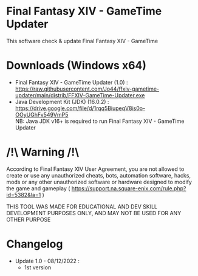 # Final Fantasy XIV - GameTime Updater

This software check & update Final Fantasy XIV - GameTime

# Downloads (Windows x64)

* Final Fantasy XIV - GameTime Updater (1.0) :  
https://raw.githubusercontent.com/Jo44/ffxiv-gametime-updater/main/distrib/FFXIV-GameTime-Updater.exe  
* Java Development Kit (JDK) (16.0.2) :  
https://drive.google.com/file/d/1rqq5BiupeqV8is0o-OOyUGhFv549VmP5  
NB: Java JDK v16+ is required to run Final Fantasy XIV - GameTime Updater

# /!\ Warning /!\\

According to Final Fantasy XIV User Agreement, you are not allowed to create or use any unauthorized cheats, bots, automation software, hacks, mods or any other unauthorized software or hardware designed to modify the game and gameplay ( https://support.na.square-enix.com/rule.php?id=5382&la=1 )

THIS TOOL WAS MADE FOR EDUCATIONAL AND DEV SKILL DEVELOPMENT PURPOSES ONLY, AND MAY NOT BE USED FOR ANY OTHER PURPOSE

# Changelog

* Update 1.0 - 08/12/2022 :
  * 1st version

